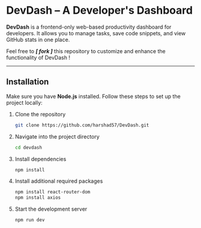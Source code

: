 # DevDash – A Developer's Dashboard

**DevDash** is a frontend-only web-based productivity dashboard for developers. It allows you to manage tasks, save code snippets, and view GitHub stats in one place.

Feel free to ***[ fork ]*** this repository to customize and enhance the functionality of DevDash !

---

## Installation

Make sure you have **Node.js** installed. Follow these steps to set up the project locally:

1. Clone the repository
   ```bash
   git clone https://github.com/harshad57/DevDash.git

2. Navigate into the project directory
   ```bash
   cd devdash

3. Install dependencies
   ```bash
   npm install

4. Install additional required packages
   ```bash
   npm install react-router-dom
   npm install axios

5. Start the development server
   ```bash
   npm run dev
